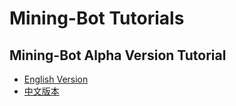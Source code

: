 # Mining-Bot Tutorials

## Mining-Bot Alpha Version Tutorial

- [English Version](Mining-Bot-Alpha-Version/Mining-Bot-Alpha-Tutorial-EN.md)
- [中文版本](挖矿机器人Alpha版本教程.md)

